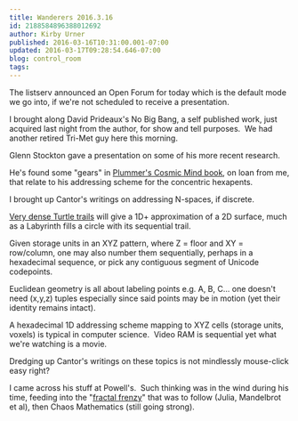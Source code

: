 ```yaml
---
title: Wanderers 2016.3.16
id: 2188584896388012692
author: Kirby Urner
published: 2016-03-16T10:31:00.001-07:00
updated: 2016-03-17T09:28:54.646-07:00
blog: control_room
tags: 
---
```


[](https://www.flickr.com/photos/kirbyurner/25213413474/in/dateposted-public/)

The listserv announced an Open Forum for today which is the default mode we go into, if we're not scheduled to receive a presentation.

I brought along David Prideaux's No Big Bang, a self published work, just acquired last night from the author, for show and tell purposes.  We had another retired Tri-Met guy here this morning.

Glenn Stockton gave a presentation on some of his more recent research.

He's found some "gears" in [Plummer's Cosmic Mind book](http://www.amazon.com/Mathematics-Cosmic-Mind-Gordon-Plummer/dp/0835600300), on loan from me, that relate to his addressing scheme for the concentric hexapents.

I brought up Cantor's writings on addressing N-spaces, if discrete.

[Very dense Turtle trails](http://www.fractalcurves.com/) will give a 1D+ approximation of a 2D surface, much as a Labyrinth fills a circle with its sequential trail. 

Given storage units in an XYZ pattern, where Z = floor and XY = row/column, one may also number them sequentially, perhaps in a hexadecimal sequence, or pick any contiguous segment of Unicode codepoints.

Euclidean geometry is all about labeling points e.g. A, B, C... one doesn't need (x,y,z) tuples especially since said points may be in motion (yet their identity remains intact).

A hexadecimal 1D addressing scheme mapping to XYZ cells (storage units, voxels) is typical in computer science.  Video RAM is sequential yet what we're watching is a movie.

Dredging up Cantor's writings on these topics is not mindlessly mouse-click easy right? 

I came across his stuff at Powell's.  Such thinking was in the wind during his time, feeding into the "[fractal frenzy](http://www.hiddendimension.com/fractalmath/Mathematics_Main.html)" that was to follow (Julia, Mandelbrot et al), then Chaos Mathematics (still going strong).